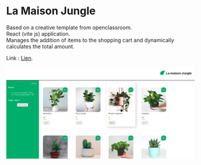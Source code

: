 # La Maison Jungle

Based on a creative template from openclassroom.  
React (vite js) application.  
Manages the addition of items to the shopping cart and dynamically calculates the total amount.

Link : [Lien]((https://plantmarket.vercel.app/)).

![La Maison Jungle screenshot](/public/assets/lmj.png "La Maison Jungle")

